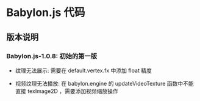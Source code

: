 # Babylon.js 代码

## 版本说明

### Babylon.js-1.0.8: 初始的第一版

* 纹理无法展示: 需要在 default.vertex.fx 中添加 float 精度

* 视频纹理无法播放: 在 babylon.engine 的 updateVideoTexture 函数中不能直接 texImage2D ，需要添加视频缩放操作



<!--

* Babylon.js-1.1.0: 能够展示纹理图片

* Babylon.js-1.9.0: 有案例的最后的版本

* Babylon.js-1.11: 有纯 js 的最后的版本

* Babylon.js-1.12: 只有 ts 的第一的版本

-->